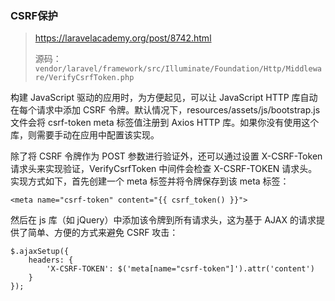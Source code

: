 ### CSRF保护
> https://laravelacademy.org/post/8742.html
> 
> 源码： `vendor/laravel/framework/src/Illuminate/Foundation/Http/Middleware/VerifyCsrfToken.php`

构建 JavaScript 驱动的应用时，为方便起见，可以让 JavaScript HTTP 库自动在每个请求中添加 CSRF 令牌。默认情况下，resources/assets/js/bootstrap.js 文件会将 csrf-token meta 标签值注册到 Axios HTTP 库。如果你没有使用这个库，则需要手动在应用中配置该实现。


除了将 CSRF 令牌作为 POST 参数进行验证外，还可以通过设置 X-CSRF-Token 请求头来实现验证，VerifyCsrfToken 中间件会检查 X-CSRF-TOKEN 请求头。实现方式如下，首先创建一个 meta 标签并将令牌保存到该 meta 标签：
	
	<meta name="csrf-token" content="{{ csrf_token() }}">
	
然后在 js 库（如 jQuery）中添加该令牌到所有请求头，这为基于 AJAX 的请求提供了简单、方便的方式来避免 CSRF 攻击：
	
	$.ajaxSetup({
	    headers: {
	        'X-CSRF-TOKEN': $('meta[name="csrf-token"]').attr('content')
	    }
	});